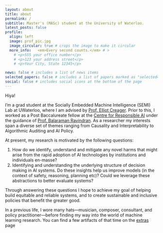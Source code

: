 ```yaml
---
layout: about
title: about
permalink: /
subtitle: Master's (MASc) student at the University of Waterloo. 
latest_posts: false
profile:
  align: left
  image: prof_pic.jpg
  image_circular: true # crops the image to make it circular
  more_info:   <em>Every second counts.</em> # >
    # <p>555 your office number</p>
    # <p>123 your address street</p>
    # <p>Your City, State 12345</p>

news: false # includes a list of news items
selected_papers: false # includes a list of papers marked as "selected={true}"
social: false # includes social icons at the bottom of the page
---
```


Hiya!

I’m a grad student at the Socially Embedded Machine Intelligence (SEMI) Lab at UWaterloo, where I am advised by [Prof. Elliot Creager](https://ecreager.github.io). Prior to this, I worked as a Post Baccalureate fellow at the [Centre for Responsible AI](https://cerai.iitm.ac.in) under the guidance of [Prof.  Balaraman Ravindran](https://dsai.iitm.ac.in/~ravi/). As a researcher my interests span a diverse set of themes ranging from Causality and Interpretability to Algorithmic Auditing and AI Policy. 

At present, my research is motivated by the following questions:
  1. How do we identify, understand and mitigate any novel harms that might arise from the rapid adoption of AI technologies by institutions and individuals en-masse?
  2. Identifying and understanding the underlying structure of decision making in AI systems. Do these insights help us improve models (in the context of safety, reasoning, planning etc)? Could we leverage these abstractions to better evaluate systems?

Through answering these questions I hope to achieve my goal of helping build equitable and reliable systems, and to create sustainable and inclusive policies that benefit the greater good.

In a previous life, I wore many hats—musician, composer, consultant, and policy practitioner—before finding my way into the world of machine learning research. You can find a few artifacts of that time on the [extras](/extras/) page



